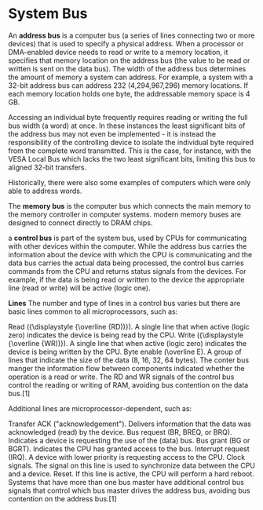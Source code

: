 # System Bus


An **address bus** is a computer bus (a series of lines connecting two or more devices) that is used to specify a physical address. When a processor or DMA-enabled device needs to read or write to a memory location, it specifies that memory location on the address bus (the value to be read or written is sent on the data bus). The width of the address bus determines the amount of memory a system can address. For example, a system with a 32-bit address bus can address 232 (4,294,967,296) memory locations. If each memory location holds one byte, the addressable memory space is 4 GB.

Accessing an individual byte frequently requires reading or writing the full bus width (a word) at once. In these instances the least significant bits of the address bus may not even be implemented - it is instead the responsibility of the controlling device to isolate the individual byte required from the complete word transmitted. This is the case, for instance, with the VESA Local Bus which lacks the two least significant bits, limiting this bus to aligned 32-bit transfers.

Historically, there were also some examples of computers which were only able to address words.

The __memory bus__ is the computer bus which connects the main memory to the memory controller in computer systems. modern memory buses are designed to connect directly to DRAM chips.

a __control bus__ is part of the system bus, used by CPUs for communicating with other devices within the computer. While the address bus carries the information about the device with which the CPU is communicating and the data bus carries the actual data being processed, the control bus carries commands from the CPU and returns status signals from the devices. For example, if the data is being read or written to the device the appropriate line (read or write) will be active (logic one).

**Lines**
The number and type of lines in a control bus varies but there are basic lines common to all microprocessors, such as:

Read ({\displaystyle {\overline {RD))}). A single line that when active (logic zero) indicates the device is being read by the CPU.
Write ({\displaystyle {\overline {WR))}). A single line that when active (logic zero) indicates the device is being written by the CPU.
Byte enable (\overline E). A group of lines that indicate the size of the data (8, 16, 32, 64 bytes).
The conter bus manger the information flow between components indicated whether the operation is a read or write.
The RD and WR signals of the control bus control the reading or writing of RAM, avoiding bus contention on the data bus.[1]

Additional lines are microprocessor-dependent, such as:

Transfer ACK ("acknowledgement"). Delivers information that the data was acknowledged (read) by the device.
Bus request (BR, BREQ, or BRQ). Indicates a device is requesting the use of the (data) bus.
Bus grant (BG or BGRT). Indicates the CPU has granted access to the bus.
Interrupt request (IRQ). A device with lower priority is requesting access to the CPU.
Clock signals. The signal on this line is used to synchronize data between the CPU and a device.
Reset. If this line is active, the CPU will perform a hard reboot.
Systems that have more than one bus master have additional control bus signals that control which bus master drives the address bus, avoiding bus contention on the address bus.[1]
